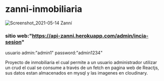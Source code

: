 # zanni-inmobiliaria
![Screenshot_2021-05-14 Zanní](https://user-images.githubusercontent.com/58121395/118285132-87740d80-b4a7-11eb-8cb1-f17af82a7360.png)

### sitio web:"https://api-zanni.herokuapp.com/admin/incia-sesion"
usuario admin:"admin1"
password:"admin1234"

Proyecto de inmobiliaria el cual permite a un usuario administrador utilizar un crud el cual se consume a través de un fetch en pagina web de Reactjs, sus datos estan almacenados en mysql y las imagenes en cloudinary.
